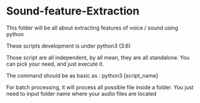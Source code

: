 # Sound-feature-Extraction
This folder will be all about extracting features of voice / sound using python

These scripts development is under python3 (3.6)

Those script are all independent, by all mean, they are all standalone. You can pick your need, and just execute it.

The command should be as basic as : python3 [script_name]

For batch processing, it will process all possible file inside a folder. You just need to input folder name where your audio files are located
